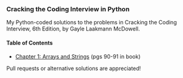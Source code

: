 ### Cracking the Coding Interview in Python
My Python-coded solutions to the problems in Cracking the Coding Interview, 6th Edition, by Gayle Laakmann McDowell. 

#### Table of Contents
* [Chapter 1: Arrays and Strings](../master/chapter-1-arrays-and-strings) (pgs 90-91 in book)

Pull requests or alternative solutions are appreciated!